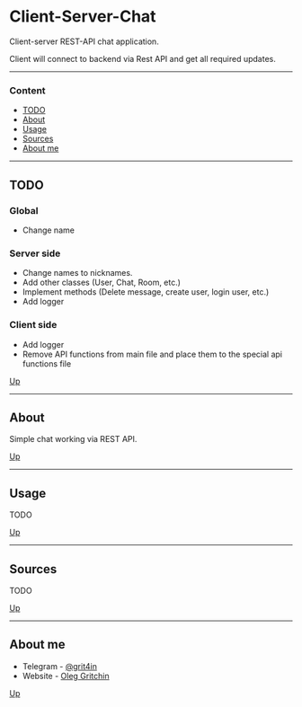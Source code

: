 # Client-Server-Chat
Client-server REST-API chat application. 

Client will connect to backend via Rest API and get all required updates.

---

### Content

- [TODO](#todo)
- [About](#about)
- [Usage](#usage)
- [Sources](#sources)
- [About me](#about-me)

---

## TODO

### Global
+ Change name

### Server side
+ Change names to nicknames.
+ Add other classes (User, Chat, Room, etc.)
+ Implement methods (Delete message, create user, login user, etc.) 
+ Add logger

### Client side
+ Add logger
+ Remove API functions from main file and place them to the special api functions file

[Up](#Client-Server-Chat)

---

## About

Simple chat working via REST API.

[Up](#Client-Server-Chat)

---

## Usage

TODO

[Up](#Client-Server-Chat)

---

## Sources

TODO

[Up](#Client-Server-Chat)

---

## About me

- Telegram - [@grit4in](https://t.me/grit4in)
- Website - [Oleg Gritchin](https://oleg.gritchin.ru)

[Up](#Client-Server-Chat)